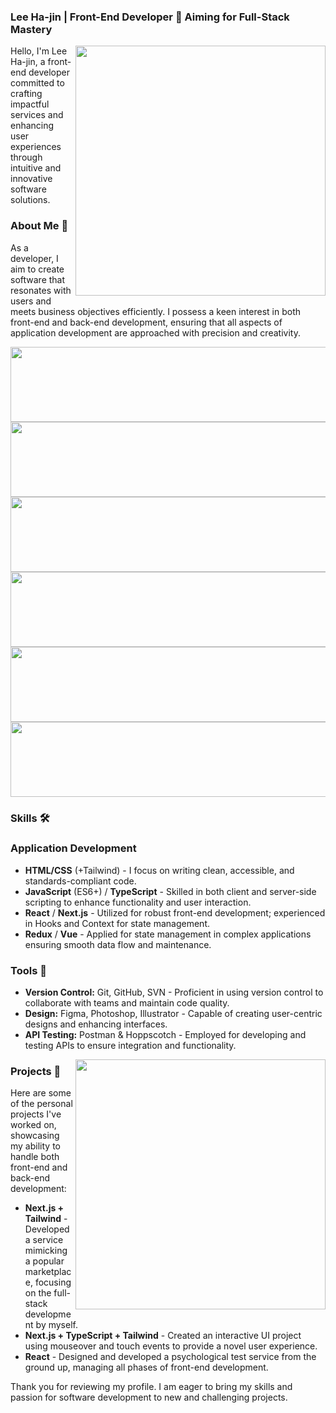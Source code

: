### Lee Ha-jin | Front-End Developer 🚀 Aiming for Full-Stack Mastery

<img align='right' src="https://github-readme-stats.vercel.app/api?username=betterthanhajin&show_icons=true&theme=dracula&hide_border=true" width="400px">

Hello, I'm Lee Ha-jin, a front-end developer committed to crafting impactful services and enhancing user experiences through intuitive and innovative software solutions.

### About Me 📖

As a developer, I aim to create software that resonates with users and meets business objectives efficiently. I possess a keen interest in both front-end and back-end development, ensuring that all aspects of application development are approached with precision and creativity.

<a href="https://github.com/devxb/gitanimals">
  <img
    src="https://render.gitanimals.org/lines/betterthanhajin"
    width="600"
    height="120"
  />
</a>


<a href="https://github.com/devxb/gitanimals">
  <img
    src="https://render.gitanimals.org/lines/betterthanhajin?pet-id=634945064687717493"
    width="600"
    height="120"
  />
</a>


<a href="https://github.com/devxb/gitanimals">
  <img
    src="https://render.gitanimals.org/lines/betterthanhajin?pet-id=639835535888877070"
    width="600"
    height="120"
  />
</a>


<a href="https://github.com/devxb/gitanimals">
  <img
    src="https://render.gitanimals.org/lines/betterthanhajin?pet-id=639729181706692727"
    width="600"
    height="120"
  />
</a>


<a href="https://github.com/devxb/gitanimals">
  <img
    src="https://render.gitanimals.org/lines/betterthanhajin?pet-id=636140913564675702"
    width="600"
    height="120"
  />
</a>
  
<a href="https://github.com/devxb/gitanimals">
  <img
    src="https://render.gitanimals.org/lines/betterthanhajin?pet-id=638941310062572921"
    width="600"
    height="120"
  />
</a>
  
  
  

### Skills 🛠️

### Application Development

- **HTML/CSS** (+Tailwind) - I focus on writing clean, accessible, and standards-compliant code.
- **JavaScript** (ES6+) / **TypeScript** - Skilled in both client and server-side scripting to enhance functionality and user interaction.
- **React** / **Next.js** - Utilized for robust front-end development; experienced in Hooks and Context for state management.
- **Redux** / **Vue** - Applied for state management in complex applications ensuring smooth data flow and maintenance.

### Tools 🔧

- **Version Control:** Git, GitHub, SVN - Proficient in using version control to collaborate with teams and maintain code quality.
- **Design:** Figma, Photoshop, Illustrator - Capable of creating user-centric designs and enhancing interfaces.
- **API Testing:** Postman & Hoppscotch - Employed for developing and testing APIs to ensure integration and functionality.

<img align='right' src="https://github-readme-stats.vercel.app/api/top-langs/?username=betterthanhajin&show_icons=true&theme=dracula&layout=compact&hide_border=true" width="400px">

### Projects 🌟

Here are some of the personal projects I've worked on, showcasing my ability to handle both front-end and back-end development:

- **Next.js + Tailwind** - Developed a service mimicking a popular marketplace, focusing on the full-stack development by myself.
- **Next.js + TypeScript + Tailwind** - Created an interactive UI project using mouseover and touch events to provide a novel user experience.
- **React** - Designed and developed a psychological test service from the ground up, managing all phases of front-end development.


Thank you for reviewing my profile. I am eager to bring my skills and passion for software development to new and challenging projects.
